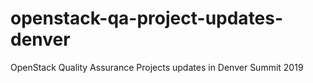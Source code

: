# openstack-qa-project-updates-denver
OpenStack Quality Assurance Projects updates in Denver Summit 2019
